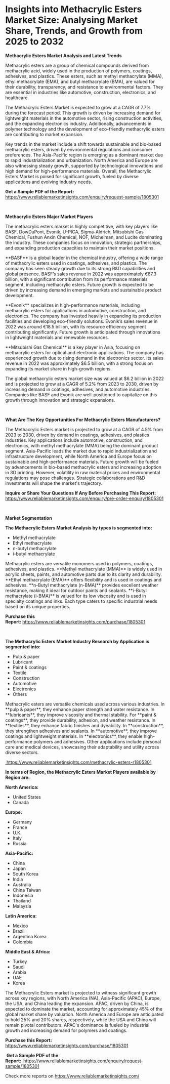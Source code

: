 <p><h1>Insights into Methacrylic Esters Market Size: Analysing Market Share, Trends, and Growth from 2025 to 2032</h1></p><p><strong>Methacrylic Esters Market Analysis and Latest Trends</strong></p>
<p><p>Methacrylic esters are a group of chemical compounds derived from methacrylic acid, widely used in the production of polymers, coatings, adhesives, and plastics. These esters, such as methyl methacrylate (MMA), ethyl methacrylate (EMA), and butyl methacrylate (BMA), are valued for their durability, transparency, and resistance to environmental factors. They are essential in industries like automotive, construction, electronics, and healthcare.</p><p>The Methacrylic Esters Market is expected to grow at a CAGR of 7.7% during the forecast period. This growth is driven by increasing demand for lightweight materials in the automotive sector, rising construction activities, and the expanding electronics industry. Additionally, advancements in polymer technology and the development of eco-friendly methacrylic esters are contributing to market expansion.</p><p>Key trends in the market include a shift towards sustainable and bio-based methacrylic esters, driven by environmental regulations and consumer preferences. The Asia-Pacific region is emerging as a dominant market due to rapid industrialization and urbanization. North America and Europe are also witnessing steady growth, supported by technological innovations and high demand for high-performance materials. Overall, the Methacrylic Esters Market is poised for significant growth, fueled by diverse applications and evolving industry needs.</p></p>
<p><strong>Get a Sample PDF of the Report:&nbsp;</strong> <a href="https://www.reliablemarketinsights.com/enquiry/request-sample/1805301?utm_campaign=1512&utm_medium=2&utm_source=Github&utm_content=ia&utm_term=25012025&utm_id=methacrylic-esters">https://www.reliablemarketinsights.com/enquiry/request-sample/1805301</a></p>
<p>&nbsp;</p>
<p><strong>Methacrylic Esters Major Market Players</strong></p>
<p><p>The methacrylic esters market is highly competitive, with key players like BASF, DowDuPont, Evonik, U-PICA, Sigma-Aldrich, Mitsubishi Gas Chemical, Fushun Anxin Chemical, NOF, Michelman, and Lucite dominating the industry. These companies focus on innovation, strategic partnerships, and expanding production capacities to maintain their market positions.</p><p>**BASF** is a global leader in the chemical industry, offering a wide range of methacrylic esters used in coatings, adhesives, and plastics. The company has seen steady growth due to its strong R&D capabilities and global presence. BASF’s sales revenue in 2022 was approximately €87.3 billion, with a significant contribution from its performance materials segment, including methacrylic esters. Future growth is expected to be driven by increasing demand in emerging markets and sustainable product development.</p><p>**Evonik** specializes in high-performance materials, including methacrylic esters for applications in automotive, construction, and electronics. The company has invested heavily in expanding its production facilities and developing eco-friendly solutions. Evonik’s sales revenue in 2022 was around €18.5 billion, with its resource efficiency segment contributing significantly. Future growth is anticipated through innovations in lightweight materials and renewable resources.</p><p>**Mitsubishi Gas Chemical** is a key player in Asia, focusing on methacrylic esters for optical and electronic applications. The company has experienced growth due to rising demand in the electronics sector. Its sales revenue in 2022 was approximately $6.5 billion, with a strong focus on expanding its market share in high-growth regions.</p><p>The global methacrylic esters market size was valued at $6.2 billion in 2022 and is projected to grow at a CAGR of 5.2% from 2023 to 2030, driven by increasing demand in coatings, adhesives, and automotive industries. Companies like BASF and Evonik are well-positioned to capitalize on this growth through innovation and strategic expansions.</p></p>
<p>&nbsp;</p>
<p><strong>What Are The Key Opportunities For Methacrylic Esters Manufacturers?</strong></p>
<p><p>The Methacrylic Esters market is projected to grow at a CAGR of 4.5% from 2023 to 2030, driven by demand in coatings, adhesives, and plastics industries. Key applications include automotive, construction, and electronics, with methyl methacrylate (MMA) being the dominant product segment. Asia-Pacific leads the market due to rapid industrialization and infrastructure development, while North America and Europe focus on sustainable and high-performance materials. Future growth will be fueled by advancements in bio-based methacrylic esters and increasing adoption in 3D printing. However, volatility in raw material prices and environmental regulations may pose challenges. Strategic collaborations and R&D investments will shape the market's trajectory.</p></p>
<p><strong>Inquire or Share Your Questions If Any Before Purchasing This Report:</strong> <a href="https://www.reliablemarketinsights.com/enquiry/pre-order-enquiry/1805301?utm_campaign=1512&utm_medium=2&utm_source=Github&utm_content=ia&utm_term=25012025&utm_id=methacrylic-esters">https://www.reliablemarketinsights.com/enquiry/pre-order-enquiry/1805301</a></p>
<p>&nbsp;</p>
<p><strong>Market Segmentation</strong></p>
<p><strong>The Methacrylic Esters Market Analysis by types is segmented into:</strong></p>
<p><ul><li>Methyl methacrylate</li><li>Ethyl methacrylate</li><li>n-butyl methacrylate</li><li>i-butyl methacrylate</li></ul></p>
<p><p>Methacrylic esters are versatile monomers used in polymers, coatings, adhesives, and plastics. **Methyl methacrylate (MMA)** is widely used in acrylic sheets, paints, and automotive parts due to its clarity and durability. **Ethyl methacrylate (EMA)** offers flexibility and is used in coatings and adhesives. **n-Butyl methacrylate (n-BMA)** provides excellent weather resistance, making it ideal for outdoor paints and sealants. **i-Butyl methacrylate (i-BMA)** is valued for its low viscosity and is used in specialty coatings and inks. Each type caters to specific industrial needs based on its unique properties.</p></p>
<p><strong>Purchase this Report:&nbsp;</strong><a href="https://www.reliablemarketinsights.com/purchase/1805301?utm_campaign=1512&utm_medium=2&utm_source=Github&utm_content=ia&utm_term=25012025&utm_id=methacrylic-esters">https://www.reliablemarketinsights.com/purchase/1805301</a></p>
<p>&nbsp;</p>
<p><strong>The Methacrylic Esters Market Industry Research by Application is segmented into:</strong></p>
<p><ul><li>Pulp & paper</li><li>Lubricant</li><li>Paint & coatings</li><li>Textile</li><li>Construction</li><li>Automotive</li><li>Electronics</li><li>Others</li></ul></p>
<p><p>Methacrylic esters are versatile chemicals used across various industries. In **pulp & paper**, they enhance paper strength and water resistance. In **lubricants**, they improve viscosity and thermal stability. For **paint & coatings**, they provide durability, adhesion, and weather resistance. In **textiles**, they enhance fabric finishes and dyeability. In **construction**, they strengthen adhesives and sealants. In **automotive**, they improve coatings and lightweight materials. In **electronics**, they enable high-performance polymers and adhesives. Other applications include personal care and medical devices, showcasing their adaptability and utility across diverse sectors.</p></p>
<p><a href="https://www.reliablemarketinsights.com/methacrylic-esters-r1805301?utm_campaign=1512&utm_medium=2&utm_source=Github&utm_content=ia&utm_term=25012025&utm_id=methacrylic-esters">&nbsp;https://www.reliablemarketinsights.com/methacrylic-esters-r1805301</a></p>
<p><strong>In terms of Region, the Methacrylic Esters Market Players available by Region are:</strong></p>
<p>
    <p> <strong> North America: </strong>
        <ul>
            <li>United States</li>
            <li>Canada</li>
        </ul>
        </p> 
    <p> <strong> Europe: </strong>
        <ul>
            <li>Germany</li>
            <li>France</li>
            <li>U.K.</li>
            <li>Italy</li>
            <li>Russia</li>
        </ul>
        </p> 
    <p> <strong> Asia-Pacific: </strong>
        <ul>
            <li>China</li>
            <li>Japan</li>
            <li>South Korea</li>
            <li>India</li>
            <li>Australia</li>
            <li>China Taiwan</li>
            <li>Indonesia</li>
            <li>Thailand</li>
            <li>Malaysia</li>
        </ul>
        </p> 
    <p> <strong> Latin America: </strong>
        <ul>
            <li>Mexico</li>
            <li>Brazil</li>
            <li>Argentina Korea</li>
            <li>Colombia</li>
        </ul>
        </p> 
    <p> <strong> Middle East & Africa: </strong>
        <ul>
            <li>Turkey</li>
            <li>Saudi</li>
            <li>Arabia</li>
            <li>UAE</li>
            <li>Korea</li>
        </ul>
    </p>
    </p>
<p><p>The Methacrylic Esters market is projected to witness significant growth across key regions, with North America (NA), Asia-Pacific (APAC), Europe, the USA, and China leading the expansion. APAC, driven by China, is expected to dominate the market, accounting for approximately 45% of the global market share by valuation. North America and Europe are anticipated to hold 25% and 20% shares, respectively, while the USA and China will remain pivotal contributors. APAC's dominance is fueled by industrial growth and increasing demand for polymers and coatings.</p></p>
<p><strong>Purchase this Report: </strong><a href="https://www.reliablemarketinsights.com/purchase/1805301?utm_campaign=1512&utm_medium=2&utm_source=Github&utm_content=ia&utm_term=25012025&utm_id=methacrylic-esters">https://www.reliablemarketinsights.com/purchase/1805301</a></p>
<p>&nbsp;<strong>Get a Sample PDF of the Report:&nbsp;&nbsp;</strong><a href="https://www.reliablemarketinsights.com/enquiry/request-sample/1805301?utm_campaign=1512&utm_medium=2&utm_source=Github&utm_content=ia&utm_term=25012025&utm_id=methacrylic-esters">https://www.reliablemarketinsights.com/enquiry/request-sample/1805301</a></p>
<p><strong></strong></p>
<p>Check more reports on <a href="https://www.reliablemarketinsights.com/?utm_campaign=1512&utm_medium=2&utm_source=Github&utm_content=ia&utm_term=25012025&utm_id=methacrylic-esters">https://www.reliablemarketinsights.com/</a></p>